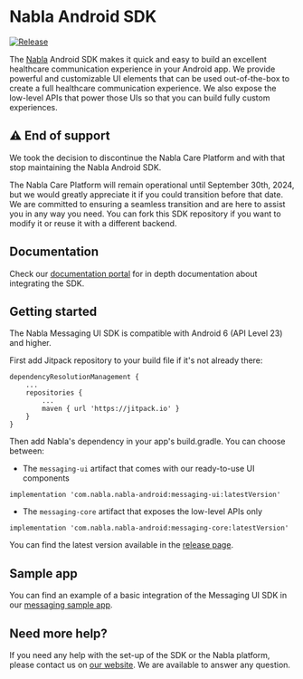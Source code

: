 #  Nabla Android SDK
[![Release](https://jitpack.io/v/nabla/nabla-android.svg)](https://jitpack.io/#Nabla/nabla-android)

The [Nabla](https://www.nabla.com/) Android SDK makes it quick and easy to build an excellent healthcare communication experience in your Android app. We provide powerful and customizable UI elements that can be used out-of-the-box to create a full healthcare communication experience. We also expose the low-level APIs that power those UIs so that you can build fully custom experiences.

## ⚠️ End of support

We took the decision to discontinue the Nabla Care Platform and with that stop maintaining the Nabla Android SDK.

The Nabla Care Platform will remain operational until September 30th, 2024, but we would greatly appreciate it if you could transition before that date. We are committed to ensuring a seamless transition and are here to assist you in any way you need. You can fork this SDK repository if you want to modify it or reuse it with a different backend.

## Documentation

Check our [documentation portal](https://docs.nabla.com/docs/concepts-android) for in depth documentation about integrating the SDK.

## Getting started

The Nabla Messaging UI SDK is compatible with Android 6 (API Level 23) and higher.

First add Jitpack repository to your build file if it's not already there:
```
dependencyResolutionManagement {
    ...
    repositories {
        ...
        maven { url 'https://jitpack.io' }
    }
}
```
Then add Nabla's dependency in your app's build.gradle. You can choose between:

- The `messaging-ui` artifact that comes with our ready-to-use UI components

```
implementation 'com.nabla.nabla-android:messaging-ui:latestVersion'
```

- The `messaging-core` artifact that exposes the low-level APIs only

```
implementation 'com.nabla.nabla-android:messaging-core:latestVersion'
```


You can find the latest version available in the [release page](https://github.com/nabla/nabla-android/releases).

## Sample app

You can find an example of a basic integration of the Messaging UI SDK in our [messaging sample app](https://github.com/nabla/nabla-android/tree/main/messaging-sample-app).

## Need more help?

If you need any help with the set-up of the SDK or the Nabla platform, please contact us on [our website](https://nabla.com). We are available to answer any question.
